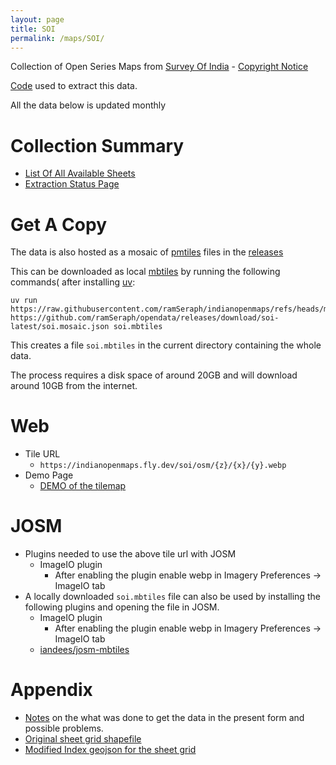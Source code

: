 ```yaml
---
layout: page
title: SOI
permalink: /maps/SOI/
---
```


Collection of Open Series Maps from [Survey Of India](https://onlinemaps.surveyofindia.gov.in) -  [Copyright Notice](https://surveyofindia.gov.in/pages/copyright-policy)

[Code](https://github.com/ramSeraph/opendata/tree/master/maps/SOI) used to extract this data.

All the data below is updated monthly

# Collection Summary
* [List Of All Available Sheets](sheets)
* [Extraction Status Page](status)

# Get A Copy
The data is also hosted as a mosaic of [pmtiles](https://protomaps.com/docs/pmtiles) files in the [releases](https://github.com/ramSeraph/opendata/releases/tag/soi-latest)


This can be downloaded as local [mbtiles](https://docs.mapbox.com/help/glossary/mbtiles/) by running the following commands( after installing [uv](https://docs.astral.sh/uv/getting-started/installation/):


```
uv run https://raw.githubusercontent.com/ramSeraph/indianopenmaps/refs/heads/master/utils/download_as_mbtiles.py https://github.com/ramSeraph/opendata/releases/download/soi-latest/soi.mosaic.json soi.mbtiles

```


This creates a file `soi.mbtiles` in the current directory containing the whole data.

The process requires a disk space of around 20GB and will download around 10GB from the internet.

# Web
* Tile URL
  * `https://indianopenmaps.fly.dev/soi/osm/{z}/{x}/{y}.webp`
* Demo Page
  * [DEMO of the tilemap](compare)

# JOSM
* Plugins needed to use the above tile url with JOSM
  * ImageIO plugin
    * After enabling the plugin enable webp in Imagery Preferences -> ImageIO tab
* A locally downloaded `soi.mbtiles` file can also be used by installing the following plugins and opening the file in JOSM.
  * ImageIO plugin
    * After enabling the plugin enable webp in Imagery Preferences -> ImageIO tab
  * [iandees/josm-mbtiles](https://github.com/iandees/josm-mbtiles)

# Appendix
* [Notes](notes) on the what was done to get the data in the present form and possible problems.
* [Original sheet grid shapefile](https://github.com/ramSeraph/opendata/releases/download/soi-ancillary/OSM_SHEET_INDEX.zip)
* [Modified Index geojson for the sheet grid](https://github.com/ramSeraph/opendata/releases/download/soi-ancillary/index.geojson)
